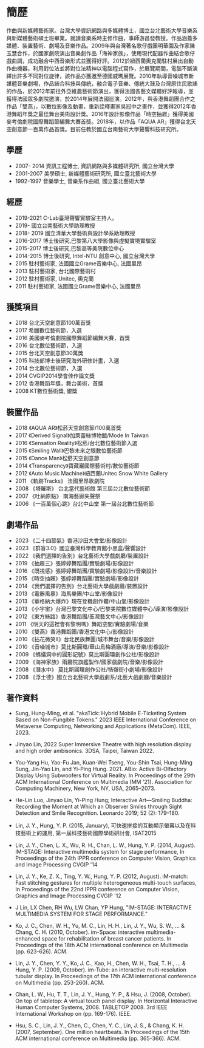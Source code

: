 # 簡歷

作曲與新媒體藝術家。台灣大學資訊網路與多媒體博士，國立台北藝術大學音樂系與新媒體藝術碩士班畢業。就讀音樂系時主修作曲，事師游昌發教授。作品涵蓋多媒體、裝置藝術、劇場及音樂作品。2009年與台灣著名歌仔戲團明華園及作家陳玉慧合作，於國家劇院演出音樂劇作品「海神家族」，使用現代配器作曲結合歌仔戲曲調，成功融合中西音樂形式並獲得好評。2012於紐西蘭奧克蘭駐村展出自動作曲機器，利用對位法並將對位法精神以電腦程式寫作，於展覽期間，電腦不斷演繹出許多不同對位旋律，該作品亦獲邀至德國威瑪展覽。2010年執導音噪城市新媒體音樂劇場，作品結合科技與傳統，融合電子音樂、傳統大鼓及台灣原住民歌謠的作品，於2012年前往外亞維農藝術節演出，獲得法國各藝文媒體好評報導，並獲得法國眾多劇院邀演，於2014年展開法國巡演。2012年，與香港舞蹈團合作之作品「雙燕」，以數位影像及動畫，重新詮釋畫家吳冠中之畫作，並獲得2012年香港舞蹈年獎之最佳舞台美術設計獎。2016年設計影像作品「時空抽屜」獲得美國麥考倫劇院國際舞蹈節編舞大賽首獎。2018年，以作品「AQUA AR」獲得台北天空創意節一百萬作品首獎。目前任教於國立台南藝術大學聲響科技研究所。

## 學歷
* 2007-	2014 資訊工程博士, 資訊網路與多媒體研究所, 國立台灣大學
* 2001-2007 美學碩士, 新媒體藝術研究所, 國立臺北藝術大學
* 1992-1997 音樂學士, 音樂系作曲組, 國立臺北藝術大學

## 經歷
* 2019-2021	C-Lab臺灣聲響實驗室主持人。
* 2019-		國立台南藝術大學助理教授
* 2018-	2019	國立清華大學藝術與設計學系助理教授
* 2016-2017	博士後研究,巴黎第八大學影像與虛擬實境實驗室
* 2015-2017	博士後研究,巴黎高等美院數位中心
* 2014-2015 	博士後研究, Intel-NTU 創意中心, 國立台灣大學
* 2015 		駐村藝術家, 法國國立Grame音樂中心, 法國里昂
* 2013 		駐村藝術家, 台北國際藝術村
* 2012 		駐村藝術家, Unitec, 奧克蘭
* 2011		駐村藝術家, 法國國立Grame音樂中心, 法國里昂

## 獲獎項目
* 2018 台北天空創意節100萬首獎
* 2017 希臘數位藝術節，入選
* 2016 美國麥考倫劇院國際舞蹈節編舞大賽，首獎
* 2016 台北數位藝術節，入選
* 2015 台北天空創意節30萬獎
* 2015 科技部博士後研究海外研修計畫，入選
* 2014 台北數位藝術節，入選
* 2014 CVGIP2014學會佳作論文獎
* 2012 香港舞蹈年獎，舞台美術，首獎
* 2008 KT數位藝術獎, 銀獎
  
## 裝置作品
* 2018 《AQUA AR》松菸天空創意節/100萬首獎
* 2017 《Derived Signal》加萊蕾絲博物館/Mode In Taiwan
* 2016 《Sensation Reality》松菸/台北數位藝術節入選
* 2015 《Smiling Wall》巴黎未來之眼數位藝術節
* 2015 《Dance Man》松菸天空創意節
* 2014 《Transparency》寶藏巖國際藝術村/數位藝術節
* 2012 《Auto Music Machine》紐西蘭Unitec Snow White Gallery
* 2011 《軌跡Tracks》 法國里昂歌劇院
* 2008 《塔羅斯》 台北當代藝術館 第三屆台北數位藝術節
* 2007 《吐納原點》 南海藝廊失聲祭
* 2006 《一百萬個心跳》台北中山堂 第一屆台北數位藝術節


## 劇場作品 
* 2023 《二十四節氣》香港沙田大會堂/影像設計
* 2023 《群盲3.0》國立臺灣科學教育館小黑盒/聲響設計
* 2022 《我們選擇的告別》台北藝術大學戲劇廳/裝置設計
* 2019 《抽屜三》張婷婷舞蹈團/實驗劇場/影像設計
* 2016 《既視感》張婷婷舞蹈團/實驗劇場/影像設計/音樂設計
* 2015 《時空抽屜》張婷婷舞蹈團/實驗劇場/影像設計
* 2014 《我們選擇的告別》台北藝術大學戲劇廳/裝置設計
* 2013 《電器風暴》海馬樂團/中山堂/影像設計
* 2013 《華格納大爆炸》現在登機創作體/中山堂/影像設計
* 2013 《小宇宙》台灣巴黎文化中心/巴黎美院數位媒體中心/導演/影像設計
* 2012 《東方絲路》香港舞蹈團/荃灣藝文中心/影像設計
* 2011 《明天的這裡會有黎明嗎》舞蹈空間/實驗劇場/音樂
* 2010 《雙燕》香港舞蹈團/香港文化中心/影像設計
* 2010 《拈花微笑II》台北民族舞團/城市舞台/音樂/影像設計 
* 2010 《音噪城市》莫比斯圓環/華山烏梅酒廠/導演/音樂/影像設計
* 2009 《螞蟻洞中的圓形記號》莫比斯圓環創作公社/影像設計
* 2009 《海神家族》兩廳院旗艦製作/國家戲劇院/音樂/影像設計
* 2008 《潛水中》 莫比斯圓環創作公社/牿嶺街小劇場/影像設計 
* 2008 《浮士德》國立台北藝術大學戲劇系/北藝大戲劇廳/音樂設計 
 

## 著作資料

* Sung, Hung-Ming, et al. "akaTick: Hybrid Mobile E-Ticketing System Based on Non-Fungible Tokens." 2023 IEEE International Conference on Metaverse Computing, Networking and Applications (MetaCom). IEEE, 2023.

* Jinyao Lin, 2022 Super Immersive Theatre with high resolution display and high order ambisonics. 3DSA, Taipei, Taiwan 2022.
  
* You-Yang Hu, Yao-Fu Jan, Kuan-Wei Tseng, You-Shin Tsai, Hung-Ming Sung, Jin-Yao Lin, and Yi-Ping Hung. 2021. ABio: Active Bi-Olfactory Display Using Subwoofers for Virtual Reality. In Proceedings of the 29th ACM International Conference on Multimedia (MM '21). Association for Computing Machinery, New York, NY, USA, 2065–2073. 

* He-Lin Luo, Jinyao Lin, Yi-Ping Hung; Interactive Art—Smiling Buddha: Recording the Moment at Which an Observer Smiles through Sight Detection and Smile Recognition. Leonardo 2019; 52 (2): 179–180.
 
* Lin, J. Y., Hung, Y. P. (2015, January), 可快速拼接的互動顯示螢幕以及在科技藝術上的運用, 第一屆科技藝術國際學術研討會, ISAT2015

* Lin, J. Y., Chen, L. X., Wu, R. H., Chan, L. W., Hung, Y. P. (2014, August). IM-STAGE: Interactive multimedia system for stage performance, In Proceedings of the 24th IPPR conference on Computer Vision, Graphics and Image Processing CVGIP '14

* Lin, J. Y., Ke, Z. X., Ting, Y. W., Hung, Y. P.  (2012, August). iM-match: Fast stitching gestures for multiple heterogeneous multi-touch surfaces, In Proceedings of the 22nd IPPR conference on Computer Vision, Graphics and Image Processing CVGIP '12

* J Lin, LX Chen, RH Wu, LW Chan, YP Hung, "IM-STAGE: INTERACTIVE MULTIMEDIA SYSTEM FOR STAGE PERFORMANCE."

* Ko, J. C., Chen, W. H., Yu, M. C., Lin, H. H., Lin, J. Y., Wu, S. W., ... & Chang, C. H. (2010, October). im-Space: interactive multimedia-enhanced space for rehabilitation of breast cancer patients. In Proceedings of the 18th ACM international conference on Multimedia (pp. 623-626). ACM.

* Lin, J. Y., Chen, Y. Y., Ko, J. C., Kao, H., Chen, W. H., Tsai, T. H., ... & Hung, Y. P. (2009, October). im-Tube: an interactive multi-resolution tubular display. In Proceedings of the 17th ACM international conference on Multimedia (pp. 253-260). ACM.
    
* Chan, L. W., Hu, T. T., Lin, J. Y., Hung, Y. P., & Hsu, J. (2008, October). On top of tabletop: A virtual touch panel display. In Horizontal Interactive Human Computer Systems, 2008. TABLETOP 2008. 3rd IEEE International Workshop on (pp. 169-176). IEEE.
  
* Hsu, S. C., Lin, J. Y., Chen, C., Chen, Y. C., Lin, J. S., & Chang, K. H. (2007, September). One million heartbeats. In Proceedings of the 15th ACM international conference on Multimedia (pp. 365-366). ACM.



